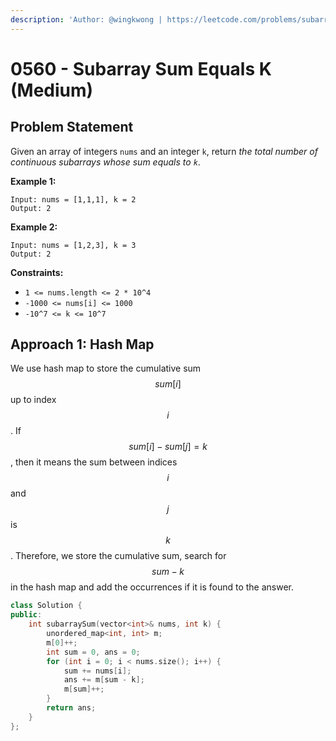 ```yaml
---
description: 'Author: @wingkwong | https://leetcode.com/problems/subarray-sum-equals-k/'
---
```


# 0560 - Subarray Sum Equals K (Medium)

## Problem Statement

Given an array of integers `nums` and an integer `k`, return _the total number of continuous subarrays whose sum equals to `k`_.&#x20;

**Example 1:**

```
Input: nums = [1,1,1], k = 2
Output: 2
```

**Example 2:**

```
Input: nums = [1,2,3], k = 3
Output: 2
```

**Constraints:**

* `1 <= nums.length <= 2 * 10^4`
* `-1000 <= nums[i] <= 1000`
* `-10^7 <= k <= 10^7`

## Approach 1: Hash Map

We use hash map to store the cumulative sum $$sum[i]$$ up to index $$i$$. If $$sum[i] - sum[j] = k$$, then it means the sum between indices $$i$$ and $$j$$ is $$k$$. Therefore, we store the cumulative sum, search for $$sum - k$$ in the hash map and add the occurrences if it is found to the answer.

```cpp
class Solution {
public:
    int subarraySum(vector<int>& nums, int k) {
        unordered_map<int, int> m;
        m[0]++;
        int sum = 0, ans = 0;
        for (int i = 0; i < nums.size(); i++) {
            sum += nums[i];
            ans += m[sum - k];
            m[sum]++;
        }
        return ans;
    }
};
```
